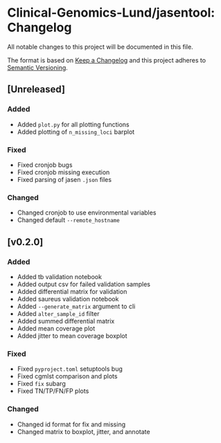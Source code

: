 # Clinical-Genomics-Lund/jasentool: Changelog

All notable changes to this project will be documented in this file.

The format is based on [Keep a Changelog](https://keepachangelog.com/en/1.0.0/)
and this project adheres to [Semantic Versioning](https://semver.org/spec/v2.0.0.html).

## [Unreleased]

### Added

 - Added `plot.py` for all plotting functions
 - Added plotting of `n_missing_loci` barplot

### Fixed

 - Fixed cronjob bugs
 - Fixed cronjob missing execution
 - Fixed parsing of jasen `.json` files

### Changed

 - Changed cronjob to use environmental variables
 - Changed default `--remote_hostname`

## [v0.2.0]

### Added

 - Added tb validation notebook
 - Added output csv for failed validation samples
 - Added differential matrix for validation
 - Added saureus validation notebook
 - Added `--generate_matrix` argument to cli
 - Added `alter_sample_id` filter
 - Added summed differential matrix
 - Added mean coverage plot
 - Added jitter to mean coverage boxplot

### Fixed

 - Fixed `pyproject.toml` setuptools bug
 - Fixed cgmlst comparison and plots
 - Fixed `fix` subarg
 - Fixed TN/TP/FN/FP plots

### Changed

 - Changed id format for fix and missing
 - Changed matrix to boxplot, jitter, and annotate
